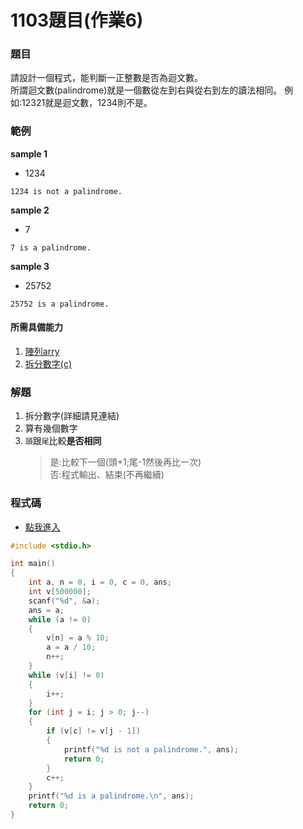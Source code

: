 # 1103題目(作業6)

### 題目
請設計一個程式，能判斷一正整數是否為迴文數。  
所謂迴文數(palindrome)就是一個數從左到右與從右到左的讀法相同。 
例如:12321就是迴文數，1234則不是。

### 範例
**sample 1**  
* 1234  
```
1234 is not a palindrome.
```
**sample 2**  
* 7  
```
7 is a palindrome.
```
**sample 3**  
* 25752  
```
25752 is a palindrome.
```
#### 所需具備能力
1. [陣列arry]()
2. [拆分數字(c)]()
### 解題
1. 拆分數字(詳細請見連結)
2. 算有幾個數字
3. `頭`跟`尾`比較**是否相同**
   >是:比較下一個(頭+1;尾-1然後再比一次)  
   >否:程式輸出、結束(不再繼續)

### 程式碼
* [點我進入](https://github.com/archie0732/pu-computer-programming-G1-hw/blob/main/1103/1103.c)
```c
#include <stdio.h>

int main()
{
    int a, n = 0, i = 0, c = 0, ans;
    int v[500000];
    scanf("%d", &a);
    ans = a;
    while (a != 0)
    {
        v[n] = a % 10;
        a = a / 10;
        n++;
    }
    while (v[i] != 0)
    {
        i++;
    }
    for (int j = i; j > 0; j--)
    {
        if (v[c] != v[j - 1])
        {
            printf("%d is not a palindrome.", ans);
            return 0;
        }
        c++;
    }
    printf("%d is a palindrome.\n", ans);
    return 0;
}
```
